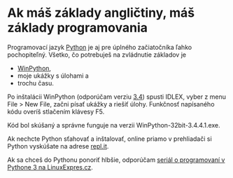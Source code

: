 # Ak máš základy angličtiny, máš základy programovania

Programovací jazyk [Python](https://www.python.org/) je aj pre úplného začiatočníka ľahko pochopiteľný. Všetko, čo potrebuješ na zvládnutie základov je

* [WinPython](http://winpython.github.io/),
* moje ukážky s úlohami a
* trochu času.

Po inštalácii WinPython (odporúčam verziu [3.4](https://sourceforge.net/projects/winpython/files/WinPython_3.4/)) spusti IDLEX, vyber z menu File > New File, začni písať ukážky a riešiť úlohy. Funkčnosť napísaného kódu overíš stlačením klávesy F5.

Kód bol skúšaný a správne funguje na verzii WinPython-32bit-3.4.4.1.exe.

Ak nechcte Python sťahovať a inštalovať, online priamo v prehliadači si Python vyskúšate na adrese [repl.it](https://repl.it/).

Ak sa chceš do Pythonu ponoriť hlbšie, odporúčam [seriál o programovaní v Pythone 3 na LinuxExpres.cz](http://www.linuxexpres.cz/software/python-3-1-popularny-interpretovany-jazyk-vhodny-aj-pre).
